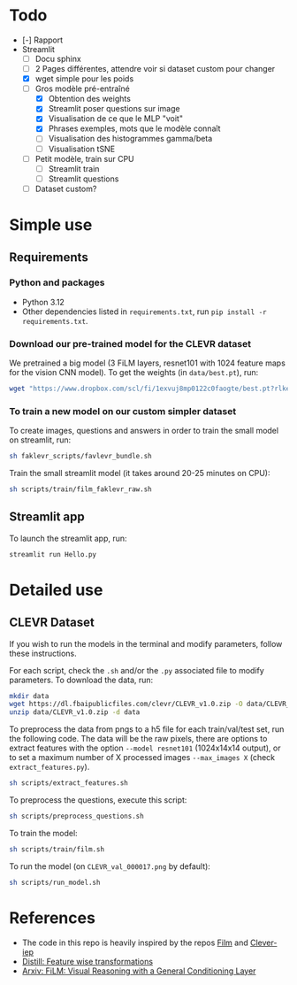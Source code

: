 # Todo
- [-] Rapport
- Streamlit
    - [ ] Docu sphinx
    - [ ] 2 Pages différentes, attendre voir si dataset custom pour changer
    - [x] wget simple pour les poids
    - [ ] Gros modèle pré-entraîné
        - [x] Obtention des weights
        - [x] Streamlit poser questions sur image
        - [x] Visualisation de ce que le MLP "voit"
        - [x] Phrases exemples, mots que le modèle connaît
        - [ ] Visualisation des histogrammes gamma/beta
        - [ ] Visualisation tSNE
    - [ ] Petit modèle, train sur CPU
        - [ ] Streamlit train
        - [ ] Streamlit questions
    - [ ] Dataset custom?

# Simple use
## Requirements
### Python and packages
- Python 3.12
- Other dependencies listed in `requirements.txt`, run `pip install -r requirements.txt`.

### Download our pre-trained model for the CLEVR dataset
We pretrained a big model (3 FiLM layers, resnet101 with 1024 feature maps for the vision CNN model).
To get the weights (in `data/best.pt`), run:

```bash
wget "https://www.dropbox.com/scl/fi/1exvuj8mp0122c0faogte/best.pt?rlkey=huyzf4nhnr6p8jwsnyiy14nd0&st=odj3a2ns" -O data/best.pt
```

### To train a new model on our custom simpler dataset
To create images, questions and answers in order to train the small model on streamlit, run:
```bash
sh faklevr_scripts/favlevr_bundle.sh
```

Train the small streamlit model (it takes around 20-25 minutes on CPU):
```bash
sh scripts/train/film_faklevr_raw.sh
```

## Streamlit app
To launch the streamlit app, run:
```bash
streamlit run Hello.py
```

# Detailed use
## CLEVR Dataset
If you wish to run the models in the terminal and modify parameters, follow these instructions.

For each script, check the `.sh` and/or the `.py` associated file to modify parameters.
To download the data, run:
```bash
mkdir data
wget https://dl.fbaipublicfiles.com/clevr/CLEVR_v1.0.zip -O data/CLEVR_v1.0.zip
unzip data/CLEVR_v1.0.zip -d data
```

To preprocess the data from pngs to a h5 file for each train/val/test set, run the following code. The data will be the raw pixels, there are options to extract features with the option `--model resnet101` (1024x14x14 output), or to set a maximum number of X processed images `--max_images X` (check `extract_features.py`).
```bash
sh scripts/extract_features.sh
```

To preprocess the questions, execute this script:
```bash
sh scripts/preprocess_questions.sh
```

To train the model:
```bash
sh scripts/train/film.sh
```

To run the model (on `CLEVR_val_000017.png` by default):
```bash
sh scripts/run_model.sh
```

# References
- The code in this repo is heavily inspired by the repos [Film](https://github.com/ethanjperez/film) and [Clever-iep](https://github.com/facebookresearch/clevr-iep)
- [Distill: Feature wise transformations](https://distill.pub/2018/feature-wise-transformations/)
- [Arxiv: FiLM: Visual Reasoning with a General Conditioning Layer](https://arxiv.org/pdf/1709.07871)